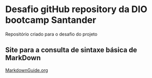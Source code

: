 # Desafio gitHub repository da DIO bootcamp Santander
Repositório criado para o desafio do projeto
## Site para a consulta de sintaxe básica de MarkDown
[MarkdownGuide.org](https://www.markdownguide.org/getting-started/)
